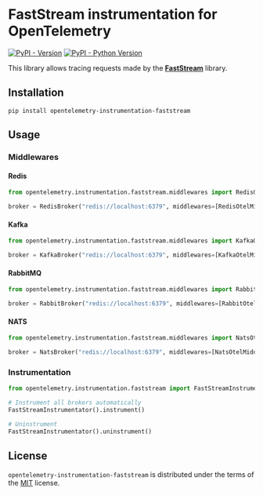 # FastStream instrumentation for OpenTelemetry

[![PyPI - Version](https://img.shields.io/pypi/v/opentelemetry-instrumentation-faststream.svg)](https://pypi.org/project/opentelemetry-instrumentation-faststream)
[![PyPI - Python Version](https://img.shields.io/pypi/pyversions/opentelemetry-instrumentation-faststream.svg)](https://pypi.org/project/opentelemetry-instrumentation-faststream)


This library allows tracing requests made by the [**FastStream**](https://faststream.airt.ai/latest/) library.


## Installation

```console
pip install opentelemetry-instrumentation-faststream
```

## Usage

### Middlewares

#### Redis

```python
from opentelemetry.instrumentation.faststream.middlewares import RedisOtelMiddleware

broker = RedisBroker("redis://localhost:6379", middlewares=[RedisOtelMiddleware])
```

#### Kafka

```python
from opentelemetry.instrumentation.faststream.middlewares import KafkaOtelMiddleware

broker = KafkaBroker("redis://localhost:6379", middlewares=[KafkaOtelMiddleware])
```

#### RabbitMQ

```python
from opentelemetry.instrumentation.faststream.middlewares import RabbitOtelMiddleware

broker = RabbitBroker("redis://localhost:6379", middlewares=[RabbitOtelMiddleware])
```

#### NATS

```python
from opentelemetry.instrumentation.faststream.middlewares import NatsOtelMiddleware

broker = NatsBroker("redis://localhost:6379", middlewares=[NatsOtelMiddleware])
```

### Instrumentation

```python
from opentelemetry.instrumentation.faststream import FastStreamInstrumentator

# Instrument all brokers automatically
FastStreamInstrumentator().instrument()

# Uninstrument
FastStreamInstrumentator().uninstrument()
```

## License

`opentelemetry-instrumentation-faststream` is distributed under the terms of the [MIT](https://spdx.org/licenses/MIT.html) license.
